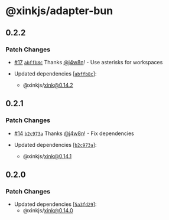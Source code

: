 # @xinkjs/adapter-bun

## 0.2.2

### Patch Changes

- [#17](https://github.com/xinkjs/xink/pull/17) [`abffb8c`](https://github.com/xinkjs/xink/commit/abffb8c0491a4a211e93fffffba6ba60c5b06719) Thanks [@j4w8n](https://github.com/j4w8n)! - Use asterisks for workspaces

- Updated dependencies [[`abffb8c`](https://github.com/xinkjs/xink/commit/abffb8c0491a4a211e93fffffba6ba60c5b06719)]:
  - @xinkjs/xink@0.14.2

## 0.2.1

### Patch Changes

- [#14](https://github.com/xinkjs/xink/pull/14) [`b2c973a`](https://github.com/xinkjs/xink/commit/b2c973a4f0e13ac05bb693a8a9efdaea7c998afa) Thanks [@j4w8n](https://github.com/j4w8n)! - Fix dependencies

- Updated dependencies [[`b2c973a`](https://github.com/xinkjs/xink/commit/b2c973a4f0e13ac05bb693a8a9efdaea7c998afa)]:
  - @xinkjs/xink@0.14.1

## 0.2.0

### Patch Changes

- Updated dependencies [[`5a3fd29`](https://github.com/xinkjs/xink/commit/5a3fd29454810952f13c2950ddc5678522feadf5)]:
  - @xinkjs/xink@0.14.0
